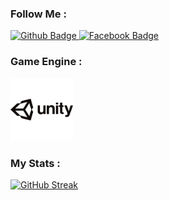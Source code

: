 ### Follow Me :
<div id="badges">
  <a href="https://github.com/kiritoroo">
    <img src="https://img.shields.io/badge/Github-pink?style=for-the-badge&logo=linkedin&logoColor=white" alt="Github Badge"/>
  </a>
    <a href="https://www.facebook.com/trung4eyes/">
    <img src="https://img.shields.io/badge/Github-green?style=for-the-badge&logo=linkedin&logoColor=white" alt="Facebook Badge"/>
  </a>
</div>

### Game Engine :
<div>
  <img src="https://github.com/devicons/devicon/blob/master/icons/unity/unity-original-wordmark.svg" title="Unity" alt="Unity" width="100" height="100"/>&nbsp;
</div>

### My Stats :
[![GitHub Streak](http://github-readme-streak-stats.herokuapp.com?user=your-github-username&theme=dark&background=000000)](https://git.io/streak-stats)
